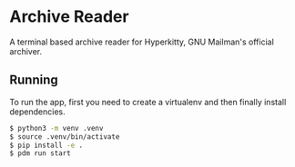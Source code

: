 Archive Reader
==============

A terminal based archive reader for Hyperkitty, GNU Mailman's official archiver.


Running
-------
To run the app, first you need to create a virtualenv and then finally install dependencies.

```bash
$ python3 -m venv .venv
$ source .venv/bin/activate
$ pip install -e .
$ pdm run start
```